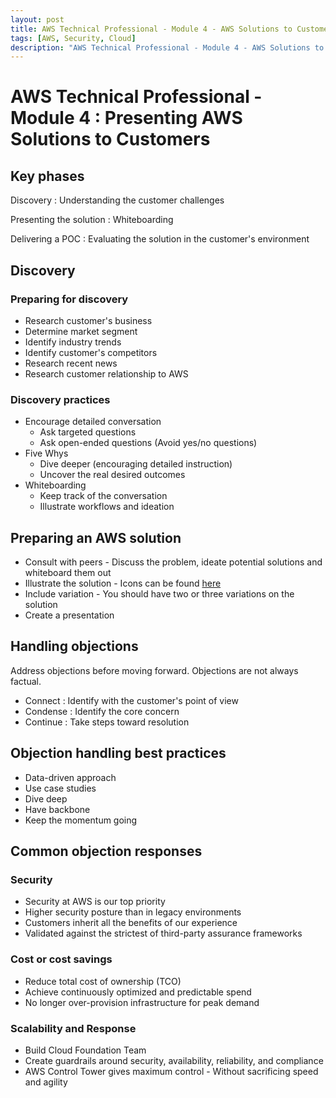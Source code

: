 ```yaml
---
layout: post
title: AWS Technical Professional - Module 4 - AWS Solutions to Customers
tags: [AWS, Security, Cloud]
description: "AWS Technical Professional - Module 4 - AWS Solutions to Customers"
---
```


# AWS Technical Professional - Module 4 : Presenting AWS Solutions to Customers

## Key phases

Discovery : Understanding the customer challenges

Presenting the solution : Whiteboarding

Delivering a POC : Evaluating the solution in the customer's environment

## Discovery

### Preparing for discovery

- Research customer's business
- Determine market segment
- Identify industry trends
- Identify customer's competitors
- Research recent news
- Research customer relationship to AWS

### Discovery practices

- Encourage detailed conversation
  - Ask targeted questions
  - Ask open-ended questions (Avoid yes/no questions)
- Five Whys
  - Dive deeper (encouraging detailed instruction)
  - Uncover the real desired outcomes
- Whiteboarding
  - Keep track of the conversation
  - Illustrate workflows and ideation

## Preparing an AWS solution

- Consult with peers - Discuss the problem, ideate potential solutions and whiteboard them out
- Illustrate the solution - Icons can be found [here](https://aws.amazon.com/architecture/icons/)
- Include variation - You should have two or three variations on the solution
- Create a presentation

## Handling objections

Address objections before moving forward. Objections are not always factual.

- Connect : Identify with the customer's point of view 
- Condense : Identify the core concern
- Continue : Take steps toward resolution

## Objection handling best practices

- Data-driven approach
- Use case studies
- Dive deep
- Have backbone
- Keep the momentum going

## Common objection responses

### Security

- Security at AWS is our top priority
- Higher security posture than in legacy environments
- Customers inherit all the benefits of our experience
- Validated against the strictest of third-party assurance frameworks

### Cost or cost savings

- Reduce total cost of ownership (TCO)
- Achieve continuously optimized and predictable spend
- No longer over-provision infrastructure for peak demand

### Scalability and Response

- Build Cloud Foundation Team
- Create guardrails around security, availability, reliability, and compliance
- AWS Control Tower gives maximum control - Without sacrificing speed and agility

